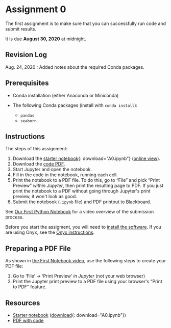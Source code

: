 # Assignment 0

The first assignment is to make sure that you can successfully run code and submit results.

It is due **August 30, 2020** at midnight.

## Revision Log

Aug. 24, 2020
:   Added notes about the required Conda packages.

## Prerequisites

-   Conda installation (either Anaconda or Miniconda)
-   The following Conda packages (install with `conda install`):

    -   `pandas`
    -   `seaborn`    

## Instructions

The steps of this assignment:

1. Download the [starter notebook](A0-Notebook/A0-Notebook.ipynb){: download="A0.ipynb"} ([online view](A0-Notebook.ipynb)).
2. Download the [code PDF](A0-Solution.pdf).
3. Start Jupyter and open the notebook.
3. Fill in the code in the notebook, running each cell.
4. Print the notebook to a PDF file.  To do this, go to “File” and pick “Print Preview” *within Jupyter*, then print the resulting page to PDF.  If you just print the notebook to a PDF without going through Jupyter's print preview, it won't look as good.
5. Submit the notebook (`.ipynb` file) and PDF printout to Blackboard.

See [Our First Python Notebook](../../content/week1/index.md#first-notebook) for a video overview of the submission process.

Before you start the assigment, you will need to [install the software](../../resources/software.md).
If you are using Onyx, see the [Onyx instructions](../../resources/onyx.md).

## Preparing a PDF File

As shown in [the First Notebook video](../../content/week1/index.md#first-notebook), use the following steps to create your PDF file:

1.  Go to ‘File’ → ‘Print Preview’ *in Jupyter* (not your web browser)
2.  Print the Jupyter print preview to a PDF file using your browser's “Print to PDF” feature.

## Resources

- [Starter notebook](A0-Notebook.ipynb) ([download](A0-Notebook/A0-Notebook.ipynb){: download="A0.ipynb"})
- [PDF with code](A0-Solution.pdf)
